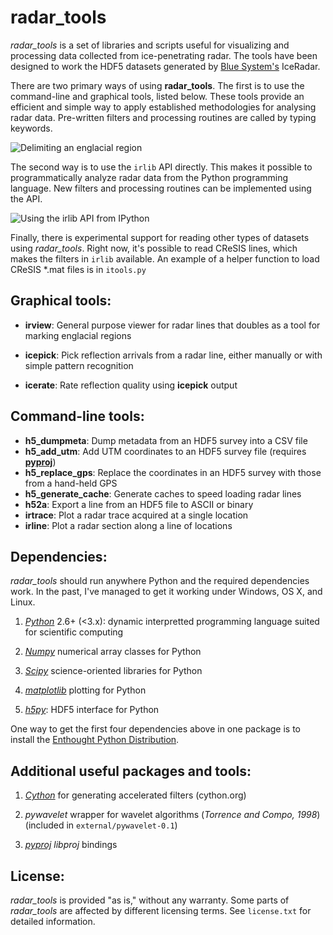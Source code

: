 radar\_tools
============

*radar_tools* is a set of libraries and scripts useful for visualizing and
processing data collected from ice-penetrating radar. The tools have been
designed to work the HDF5 datasets generated by [Blue
System's](http://www.radar.bluesystem.ca/) IceRadar.

There are two primary ways of using **radar_tools**. The first is to use the
command-line and graphical tools, listed below. These tools provide an
efficient and simple way to apply established methodologies for analysing radar
data. Pre-written filters and processing routines are called by typing
keywords.

![Delimiting an englacial
region](https://dl.dropbox.com/u/375008/irlib_bitbucket_images/irview_demo_small.png)

The second way is to use the ``irlib`` API directly. This makes it possible to
programmatically analyze radar data from the Python programming language. New
filters and processing routines can be implemented using the API.

![Using the `irlib` API from
IPython](https://dl.dropbox.com/u/375008/irlib_bitbucket_images/api_demo_small.png)

Finally, there is experimental support for reading other types of datasets
using *radar_tools*. Right now, it's possible to read CReSIS lines, which makes
the filters in `irlib` available. An example of a helper function to load
CReSIS \*.mat files is in ``itools.py``

Graphical tools:
----------------

- **irview**: General purpose viewer for radar lines that doubles as a tool for
  marking englacial regions

- **icepick**: Pick reflection arrivals from a radar line, either manually or
  with simple pattern recognition

- **icerate**: Rate reflection quality using **icepick** output

Command-line tools:
-------------------

- **h5_dumpmeta**: Dump metadata from an HDF5 survey into a CSV file
- **h5_add_utm**: Add UTM coordinates to an HDF5 survey file (requires
  [**pyproj**](http://code.google.com/p/pyproj/))
- **h5_replace_gps**: Replace the coordinates in an HDF5 survey with those from
  a hand-held GPS
- **h5_generate_cache**: Generate caches to speed loading radar lines
- **h52a**: Export a line from an HDF5 file to ASCII or binary
- **irtrace**: Plot a radar trace acquired at a single location
- **irline**: Plot a radar section along a line of locations

Dependencies:
-------------

*radar_tools* should run anywhere Python and the required dependencies work. In
the past, I've managed to get it working under Windows, OS X, and Linux.

1. [*Python*](http://www.python.org) 2.6+ (&lt;3.x): dynamic interpretted
programming language suited for scientific computing

2. [*Numpy*](http://www.scipy.org) numerical array classes for Python

2. [*Scipy*](http://www.scipy.org) science-oriented libraries for Python

2. [*matplotlib*](http://www.matplotlib.org) plotting for Python

2. [*h5py*](https://github.com/h5py/h5py): HDF5 interface for Python

One way to get the first four dependencies above in one package is to install
the [Enthought Python Distribution](http://www.enthought.com/).

Additional useful packages and tools:
-------------------------------------

1. [*Cython*](cython.org) for generating accelerated filters (cython.org)

2. *pywavelet* wrapper for wavelet algorithms (*Torrence and Compo, 1998*)
(included in `external/pywavelet-0.1`)

2. [*pyproj*](code.google.com/p/pyproj) _libproj_ bindings

License:
--------

*radar_tools* is provided "as is," without any warranty. Some parts of
*radar_tools* are affected by different licensing terms. See `license.txt` for
detailed information.

